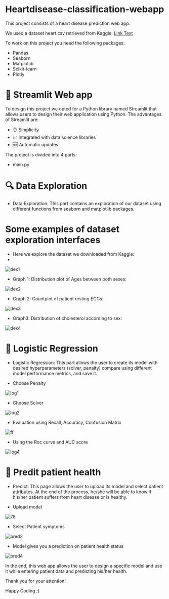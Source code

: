 ﻿# Heartdisease-classification-webapp

This project consists of a heart disease prediction web app.

We used a dataset heart.csv retrieved from Kaggle:
[Link Text](https://www.kaggle.com/datasets/fedesoriano/heart-failure-prediction)

To work on this project you need the following packages:
+ Pandas
+ Seaborn
+ Matplotlib
+ Scikit-learn
+ Plotly

# 🐍 Streamlit Web app

To design this project we opted for a Python library named Streamlit that allows users to design their web application using Python.
The advantages of Streamlit are:

* 👌 Simplicity
* 📈 Integrated with data science libraries
* 🆕 Automatic updates

The project is divided into 4 parts:
* main.py

# 🔍 Data Exploration 

 
* Data Exploration: This part contains an exploration of our dataset using different functions from seaborn and matplotlib packages.
  
# Some examples of dataset exploration interfaces
  - Here we explore the dataset we downloaded from Kaggle:
  - 
![dex1](https://github.com/SkanderBahrini/Heartdisease-classification-webapp/assets/74383561/1812dd98-2523-4f8e-9699-dbe1f6353827)


- Graph 1: Distribution plot of Ages between both sexes:
  
![dex2](https://github.com/SkanderBahrini/Heartdisease-classification-webapp/assets/74383561/6cee3e73-45dc-4d09-b662-4c77f65dea65)

- Graph 2: Countplot of patient resting ECGs:

![dex3](https://github.com/SkanderBahrini/Heartdisease-classification-webapp/assets/74383561/7e368422-1229-403d-805a-7cc13f65b6dc)

- Graph3: Distribution of cholesterol according to sex:

![dex4](https://github.com/SkanderBahrini/Heartdisease-classification-webapp/assets/74383561/df202229-4e5b-405f-91b3-1b6ea66877e6)


# 🤖 Logistic Regression


* Logistic Regression: This part allows the user to create its model with desired hyperparameters (solver, penalty) compare using different model performance metrics, and save it.

- Choose Penalty
  
![log1](https://github.com/SkanderBahrini/Heartdisease-classification-webapp/assets/74383561/7b0a3f3a-ba55-4af0-acc3-941215758d0c)

- Choose Solver
  
![log2](https://github.com/SkanderBahrini/Heartdisease-classification-webapp/assets/74383561/0bd99dc0-09e8-45c2-97c2-8a0fd1889c1d)

- Evaluation using Recall, Accuracy, Confusion Matrix
  
![ff](https://github.com/SkanderBahrini/Heartdisease-classification-webapp/assets/74383561/26f47cf8-ea06-468e-b992-40792440d0af)

- Using the Roc curve and AUC score
  
![log4](https://github.com/SkanderBahrini/Heartdisease-classification-webapp/assets/74383561/ee0afd82-5054-419a-8530-d91b9d4b9474)


# 🔮 Predit patient health 

  
* Predict: This page allows the user to upload its model and select patient attributes. At the end of the process, he/she will be able to know if his/her patient suffers from heart disease or is healthy.

- Upload model
  
![78](https://github.com/SkanderBahrini/Heartdisease-classification-webapp/assets/74383561/49aae4b6-e7c9-4b6b-8628-5f56eb7fcc25)


- Select Patient symptoms

![pred2](https://github.com/SkanderBahrini/Heartdisease-classification-webapp/assets/74383561/543c7ed1-a817-407a-9bf1-6b6cd55fc2bc)


- Model gives you a prediction on patient health status
  
![pred4](https://github.com/SkanderBahrini/Heartdisease-classification-webapp/assets/74383561/c4662c2c-09c3-430f-8fb9-71e14bafa4b3)


In the end, this web app allows the user to design a specific model and use it while entering patient data and predicting his/her health.


Thank you for your attention!

Happy Coding ;)
